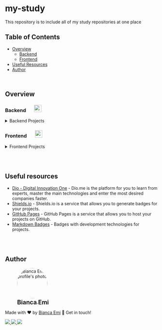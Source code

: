 # my-study
This repository is to include all of my study repositories at one place

## Table of Contents
- [Overview](#overview)
    - [Backend](#backend)
    - [Frontend](#frontend)
- [Useful Resources](#useful-resources)
- [Author](#author)

<br>

## Overview

### <b id="backend">Backend</b>  &nbsp; &nbsp; &nbsp; <img src="https://img.shields.io/github/directory-file-count/bemibrando/website-study/backend?style=for-the-badge&type=dir" height="24px">
<details>
<summary>Backend Projects</summary>
<br />

- [Backend](/backend)

    - [Microservice Authentication](/backend/ms-authentication) &nbsp; <img src="https://img.shields.io/badge/status-done-green?style=for-the-badge" height="24px"> &nbsp; &nbsp; &nbsp; &nbsp; <img src="https://img.shields.io/badge/node.js-6DA55F?style=for-the-badge&logo=node.js&logoColor=white" height="24px"/><img src="https://img.shields.io/badge/typescript-%23007ACC.svg?style=for-the-badge&logo=typescript&logoColor=white" height="24px" /><img src="https://img.shields.io/badge/postgres-%23316192.svg?style=for-the-badge&logo=postgresql&logoColor=white" height="24px" />
        - Create an Authentication Microservice that will be able to compose your toolbox and be very useful in your day to day.
    
    - [Band API](/backend/band-api) &nbsp; <img src="https://img.shields.io/badge/status-done-green?style=for-the-badge" height="24px"> &nbsp; &nbsp; &nbsp; &nbsp; <img src="https://img.shields.io/badge/php-%23777BB4.svg?style=for-the-badge&logo=php&logoColor=white" height="24px" /><img src="https://img.shields.io/badge/laravel-%23FF2D20.svg?style=for-the-badge&logo=laravel&logoColor=white" height="24px" />
        - Create an API that will be able to add a new band (only validate, this API doesn't record) and return all bands, bands by ID and bands by genre.
    
    - [Sign In - Laravel](/backend/signin-laravel) &nbsp; <img src="https://img.shields.io/badge/status-In Progress-yellow?style=for-the-badge" height="24px"> &nbsp; &nbsp; &nbsp; &nbsp; <img src="https://img.shields.io/badge/php-%23777BB4.svg?style=for-the-badge&logo=php&logoColor=white" height="24px" /><img src="https://img.shields.io/badge/laravel-%23FF2D20.svg?style=for-the-badge&logo=laravel&logoColor=white" height="24px" />
        - Create a SignIn/LogIn system using PHP & Laravel
</details>

### <b id="frontend">Frontend</b> &nbsp; &nbsp; &nbsp; <img src="https://img.shields.io/github/directory-file-count/bemibrando/website-study/frontend?style=for-the-badge&type=dir" height="24px">

<details>
<summary>Frontend Projects</summary>
<br>

- [Front-end](/frontend)

    - [Calculator](/frontend/calculator) &nbsp; <img src="https://img.shields.io/badge/status-done-green?style=for-the-badge" height="24px"> &nbsp; &nbsp; &nbsp; &nbsp; <img src="https://img.shields.io/badge/html5-%23E34F26.svg?style=for-the-badge&logo=html5&logoColor=white" height="24px"/> <img src="https://img.shields.io/badge/css3-%231572B6.svg?style=for-the-badge&logo=css3&logoColor=white" height="24px" /> <img src="https://img.shields.io/badge/react-%2320232a.svg?style=for-the-badge&logo=react&logoColor=%2361DAFB" height="24px" />
        - The project goals was develop a calculator using the knowledge about `ReactJs` to build a componentized website and styled-components to help.

    - [GitHub Wiki](/frontend/github-wiki) &nbsp; <img src="https://img.shields.io/badge/status-done-green?style=for-the-badge" height="24px"> &nbsp; &nbsp; &nbsp; &nbsp; <img src="https://img.shields.io/badge/html5-%23E34F26.svg?style=for-the-badge&logo=html5&logoColor=white" height="24px"/> <img src="https://img.shields.io/badge/css3-%231572B6.svg?style=for-the-badge&logo=css3&logoColor=white" height="24px" /> <img src="https://img.shields.io/badge/react-%2320232a.svg?style=for-the-badge&logo=react&logoColor=%2361DAFB" height="24px" />
        - The project goals was develop a calculator using the knowledge about `ReactJs` to build a componentized website and styled-components and react-router-dom to help.

    - [Flex-Turmismo](/frontend/flex-turismo) &nbsp; <img src="https://img.shields.io/badge/status-done-green?style=for-the-badge" height="24px"> &nbsp; &nbsp; &nbsp; &nbsp; <img src="https://img.shields.io/badge/html5-%23E34F26.svg?style=for-the-badge&logo=html5&logoColor=white" height="24px"/><img src="https://img.shields.io/badge/css3-%231572B6.svg?style=for-the-badge&logo=css3&logoColor=white" height="24px" />
        - The project goals was develop a landing page using the knowledge about HTML markups and Flexbox earned with the section "HTML/CSS3" from the course.

    - [Rebuild Dio Webpage](/frontend/dio-webpage/) &nbsp; <img src="https://img.shields.io/badge/status-done-green?style=for-the-badge" height="24px"> &nbsp; &nbsp; &nbsp; &nbsp; <img src="https://img.shields.io/badge/html5-%23E34F26.svg?style=for-the-badge&logo=html5&logoColor=white" height="24px"/><img src="https://img.shields.io/badge/css3-%231572B6.svg?style=for-the-badge&logo=css3&logoColor=white" height="24px" /><img src="https://img.shields.io/badge/react-%2320232a.svg?style=for-the-badge&logo=react&logoColor=%2361DAFB" height="24px" /><img src="https://img.shields.io/badge/typescript-%23007ACC.svg?style=for-the-badge&logo=typescript&logoColor=white" height="24px" />
        - Develop 4 webpages (homepage, login, register and feedpage) using ReactJs (authentication not required)

    - [React Login Front Validation](/frontend/react-login/) &nbsp; <img src="https://img.shields.io/badge/status-done-green?style=for-the-badge" height="24px"> &nbsp; &nbsp; &nbsp; &nbsp; <img src="https://img.shields.io/badge/html5-%23E34F26.svg?style=for-the-badge&logo=html5&logoColor=white" height="24px"/><img src="https://img.shields.io/badge/css3-%231572B6.svg?style=for-the-badge&logo=css3&logoColor=white" height="24px" /><img src="https://img.shields.io/badge/react-%2320232a.svg?style=for-the-badge&logo=react&logoColor=%2361DAFB" height="24px" /><img src="https://img.shields.io/badge/typescript-%23007ACC.svg?style=for-the-badge&logo=typescript&logoColor=white" height="24px" />
        - Build a button that is desabled by default and when the conditions are met, active the button.

    - [Rebuild Instagram home](/frontend/re-insta-home) &nbsp; <img src="https://img.shields.io/badge/status-done-green?style=for-the-badge" height="24px"> &nbsp; &nbsp; &nbsp; &nbsp; <img src="https://img.shields.io/badge/html5-%23E34F26.svg?style=for-the-badge&logo=html5&logoColor=white" height="24px"/><img src="https://img.shields.io/badge/css3-%231572B6.svg?style=for-the-badge&logo=css3&logoColor=white" height="24px" />
        - The challenge was to build a project using a instagram page that was availiable to me.

    - [CSS landing Page](/frontend/trilha-css-landing-page) &nbsp; <img src="https://img.shields.io/badge/status-done-green?style=for-the-badge" height="24px"> &nbsp; &nbsp; &nbsp; &nbsp; <img src="https://img.shields.io/badge/html5-%23E34F26.svg?style=for-the-badge&logo=html5&logoColor=white" height="24px"/><img src="https://img.shields.io/badge/css3-%231572B6.svg?style=for-the-badge&logo=css3&logoColor=white" height="24px" />
        - Build a webpage similar to an image was provided to me using HTML and CSS only. 

</details>

<br /><br />

## Useful resources

- [Dio - Digital Innovation One](https://www.dio.me/en) - Dio.me is the platform for you to learn from experts, master the main technologies and enter the most desired companies faster.
- [Shields.io](https://shields.io/) - Shields.io is a service that allows you to generate badges for your projects.
- [GitHub Pages](https://pages.github.com/) - GitHub Pages is a service that allows you to host your projects on GitHub.
- [Markdown Badges](https://github.com/Ileriayo/markdown-badges) - Badges with development technologies for projects.

<br /><br />

## Author
<div sytle="display: inline-block;">
    <figure>
        <a href="https://github.com/bemibrando" target="_blank">
            <img style="border-radius: 50%;" src="https://avatars.githubusercontent.com/u/102377919?v=4" width="100px" alt="Bianca Emi profile's photo"> <br />
            <sub style="text-align: center; font-size: 1.4em;"><b>Bianca Emi</b></sub>
        </a>
    </figure>
    <p>Made with ♥ by <a href="https://github.com/bemibrando" target="_blank">Bianca Emi</a> 👋 Get in touch!</p>
    <div align="start">
        <a href="https://www.linkedin.com/in/bianca-emi/" target="_blank">
            <img src="https://img.shields.io/badge/LinkedIn-0077B5?style=for-the-badge&logo=linkedin&logoColor=white">
        </a>   
        <a href="https://twitter.com/bemibrando" target="_blank">
            <img src="https://img.shields.io/badge/Twitter-1DA1F2?style=for-the-badge&logo=twitter&logoColor=white">
        </a>   
        <a href="mailto: bemi.brando@outlook.com">
            <img src="https://img.shields.io/badge/bemi.brando@outlook.com-0078D4?style=for-the-badge&logo=microsoft-outlook&logoColor=white">
        </a><br/>
    </div>
</div>